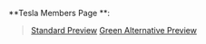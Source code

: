 **Tesla Members Page **:
>[Standard Preview](http://expelliarmus.xp3.biz/tesla/standard/)
>[Green Alternative Preview](http://expelliarmus.xp3.biz/tesla/green/)


